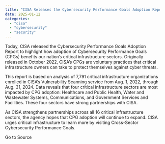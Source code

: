 ```yaml
---
title: "CISA Releases the Cybersecurity Performance Goals Adoption Report"
date: 2025-01-12
categories: 
  - "cisa"
  - "cybersecurity"
  - "security"
---
```


Today, CISA released the Cybersecurity Performance Goals Adoption Report to highlight how adoption of Cybersecurity Performance Goals (CPGs) benefits our nation’s critical infrastructure sectors. Originally released in October 2022, CISA’s CPGs are voluntary practices that critical infrastructure owners can take to protect themselves against cyber threats. 

This report is based on analysis of 7,791 critical infrastructure organizations enrolled in CISA’s Vulnerability Scanning service from Aug. 1, 2022, through Aug. 31, 2024. Data reveals that four critical infrastructure sectors are most impacted by CPG adoption: Healthcare and Public Health, Water and Wastewater Systems, Communications, and Government Services and Facilities. These four sectors have strong partnerships with CISA.

As CISA strengthens partnerships across all 16 critical infrastructure sectors, the agency hopes that CPG adoption will continue to expand. CISA urges critical infrastructure to learn more by visiting Cross-Sector Cybersecurity Performance Goals. 

Go to Source
